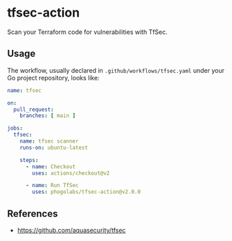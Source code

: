 # tfsec-action

Scan your Terraform code for vulnerabilities with TfSec.

## Usage

The workflow, usually declared in `.github/workflows/tfsec.yaml` under your Go project repository, looks like:

```yaml
name: tfsec

on:
  pull_request:
    branches: [ main ]

jobs:
  tfsec:
    name: tfsec scanner
    runs-on: ubuntu-latest

    steps:
      - name: Checkout
        uses: actions/checkout@v2

      - name: Run TfSec
        uses: phogolabs/tfsec-action@v2.0.0
```

## References

- https://github.com/aquasecurity/tfsec
